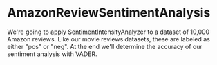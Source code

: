 # AmazonReviewSentimentAnalysis

We're going to apply SentimentIntensityAnalyzer to a dataset of 10,000 Amazon reviews. Like our movie reviews datasets, these are labeled as either "pos" or "neg". At the end we'll determine the accuracy of our sentiment analysis with VADER.
